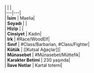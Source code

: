 |  |  |<br>|---|---|<br>| **İsim** | Maelia|<br>| **Soyadı** | |<br>| **Hizip** | |<br>| **Cinsiyet** | Kadın|<br>| **Irk** | #Race/WoodElf|<br>| **Sınıf** | #Class/Barbarian, #Class/Fighter|<br>| **Kütük** | [[Kutsal Ağaçlar]]|<br>| **Münasebet** | #Münasebet/Müttefik|<br>| **Karakter Betimi** | 230 yaşında|<br>| **İlave Notlar** | Kartal totemi|<br>